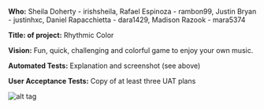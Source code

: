 **Who:** Sheila Doherty - irishsheila, Rafael Espinoza - rambon99, Justin Bryan - justinhxc, Daniel Rapacchietta - dara1429, Madison Razook - mara5374

**Title: of project:** Rhythmic Color

**Vision:** Fun, quick, challenging and colorful game to enjoy your own music.

**Automated Tests:** Explanation and screenshot (see above)

**User Acceptance Tests:** Copy of at least three UAT plans

![alt tag](https://github.com/irishsheila/SoftwareDevProject3308/blob/master/UATest1.png)




